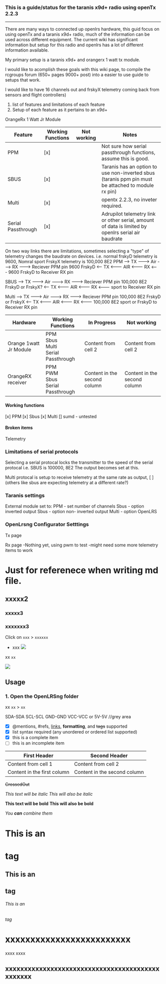 ### This is a guide/status for the taranis x9d+ radio using openTx 2.2.3
-----------------------------------------------------------------------
There are many ways to connected up openlrs hardware, this guid focus on using openTx and a taranis x9d+ radio, much of the information can be used across different equipment. The current wiki has significant information but setup for this radio and openlrs has a lot of different information available. 

My primary setup is a taranis x9d+ and orangerx 1 watt tx module.

I would like to acomplish these goals with this wiki page, to compile the rcgroups forum (650+ pages 9000+ post) into a easier to use guide to setups that work. 

I would like to have 16 channels out and frskyX telemetry coming back from sensors and flight controllers)

1. list of features and limitations of each feature
1. Setup of each feature as it pertains to an x9d+



OrangeRx 1 Watt Jr Module

Feature | Working Functions | Not working | Notes
-------- | ------------------ | ---------------- | --------------
PPM      |                [x] |                  | Not sure how serial passthrough functions, assume this is good.
SBUS     |                [x] |                  | Taranis has an option to use non-inverted sbus (taranis ppm pin must be attached to module rx pin)
Multi    |                [x] |                  | opentx 2.2.3, no inveter required.
Serial Passthrough |      [x] |                  | Adrupilot telemetry link or other serial, amount of data is limited by openlrs serial air baudrate

On two way links there are limitations, sometimes selecting a "type" of telemetry changes the baudrate on devices. i.e. normal frskyD telemetry is 9600, Nomral sport FrskyX telemetry is 100,000 8E2
PPM --> TX  ---> Air ---> RX ---> Reciever PPM pin
9600 FrskyD <-- TX <--- AIR <--- RX <--- 9600 FrskyD to Receiver RX pin

SBUS --> TX  ---> Air ---> RX ---> Reciever PPM pin
100,000 8E2 FrskyD or FrskyX? <-- TX <--- AIR <--- RX <--- sport to Receiver RX pin

Multi --> TX  ---> Air ---> RX ---> Reciever PPM pin
100,000 8E2 FrskyD or FrskyX <-- TX <--- AIR <--- RX <--- 100,000 8E2 sport or FrskyD to Receiver RX pin



Hardware | Working Functions |In Progress | Not working
-------- | ------------------ | ---------------- | --------------
Orange 1watt Jr Module | PPM <Br/> Sbus <Br/> Multi <Br/> Serial Passthrough | Content from<Br/> cell 2  | Content from cell 2
OrangeRX receiver | PPM <Br/> PWM <Br/> Sbus <Br/> Serial Passthrough | Content in the second column| Content in the second column

#### Working functions
[x] PPM 
[x] Sbus
[x] Multi
[] sumd - untested


#### Broken items
Telemetry


### Limitations of serial protocols
Selecting a serial protocal locks the transmitter to the speed of the serial protocal i.e. SBUS is 100000, 8E2
The output becomes set at this.

Multi protocal is setup to receive telemetry at the same rate as output, 
[ ] (others like sbus are expecting telemetry at a different rate?)



### Taranis settings
External module set to:
PPM   - set number of channels
Sbus  - option inverted output
Sbus  - option non- inverted output
Multi - option OpenLRS

### OpenLrsng Configurator Setttings
Tx page

Rx page
-Nothing yet, using pwm to test
-might need some more telemetry items to work



# Just for referenece when writing md file.

## xxxxx2
### xxxxx3
### xxxxxxx3
Click on `xxx` > `xxxxxx`
* xxx
![](./images/vscode_view_command_palette.png)

xx `xx`

![](./images/vscode_install_extensions.png)
## Usage
### 1. Open the OpenLRSng folder
xx `xx` > `xx`

 <nowiki>SDA-SDA
 SCL-SCL
 GND-GND
 VCC-VCC or 5V-5V</nowiki>   //grey area
 
- [x] @mentions, #refs, [links](), **formatting**, and <del>tags</del> supported
- [x] list syntax required (any unordered or ordered list supported)
- [x] this is a complete item
- [ ] this is an incomplete item

First Header | Second Header
------------ | -------------
Content from cell 1 | Content from cell 2
Content in the first column | Content in the second column

~~CrossedOut~~

*This text will be italic*
_This will also be italic_

**This text will be bold**
__This will also be bold__

_You **can** combine them_
# This is an <h1> tag
## This is an <h2> tag
###### This is an <h6> tag

xxxxxxxxxxxxxxxxxxxxxxxxx
=========================
xxxx
xxxx

xxxxxxxxxxxxxxxxxxxxxxxxxxxxxxxxxxxxxxxxxxxxxxxx
------------------------------------------------

